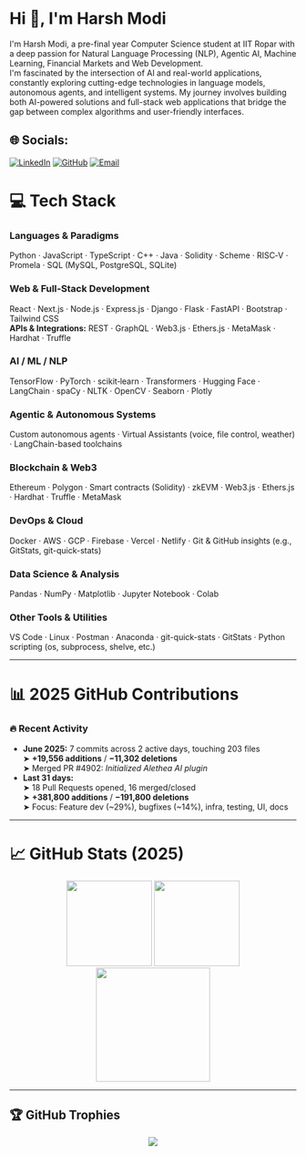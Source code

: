 # Hi 👋, I'm Harsh Modi

I'm Harsh Modi, a pre-final year Computer Science student at IIT Ropar with a deep passion for Natural Language Processing (NLP), Agentic AI, Machine Learning, Financial Markets and Web Development.  
I'm fascinated by the intersection of AI and real-world applications, constantly exploring cutting-edge technologies in language models, autonomous agents, and intelligent systems. My journey involves building both AI-powered solutions and full-stack web applications that bridge the gap between complex algorithms and user-friendly interfaces.

## 🌐 Socials:
[![LinkedIn](https://img.shields.io/badge/LinkedIn-%230077B5.svg?logo=linkedin&logoColor=white&style=for-the-badge)](https://www.linkedin.com/in/harsh-modi-a1bb26286/) 
[![GitHub](https://img.shields.io/badge/GitHub-%23121011.svg?logo=github&logoColor=white&style=for-the-badge)](https://github.com/HarshModi2005) 
[![Email](https://img.shields.io/badge/Email-D14836?logo=gmail&logoColor=white&style=for-the-badge)](mailto:harshkmodi2005@gmail.com)

# 💻 Tech Stack

### **Languages & Paradigms**  
Python · JavaScript · TypeScript · C++ · Java · Solidity · Scheme · RISC‑V · Promela · SQL (MySQL, PostgreSQL, SQLite)

### **Web & Full‑Stack Development**  
React · Next.js · Node.js · Express.js · Django · Flask · FastAPI · Bootstrap · Tailwind CSS  
**APIs & Integrations:** REST · GraphQL · Web3.js · Ethers.js · MetaMask · Hardhat · Truffle

### **AI / ML / NLP**  
TensorFlow · PyTorch · scikit‑learn · Transformers · Hugging Face · LangChain · spaCy · NLTK · OpenCV · Seaborn · Plotly

### **Agentic & Autonomous Systems**  
Custom autonomous agents · Virtual Assistants (voice, file control, weather) · LangChain-based toolchains

### **Blockchain & Web3**  
Ethereum · Polygon · Smart contracts (Solidity) · zkEVM · Web3.js · Ethers.js · Hardhat · Truffle · MetaMask

### **DevOps & Cloud**  
Docker · AWS · GCP · Firebase · Vercel · Netlify · Git & GitHub insights (e.g., GitStats, git-quick-stats)

### **Data Science & Analysis**  
Pandas · NumPy · Matplotlib · Jupyter Notebook · Colab

### **Other Tools & Utilities**  
VS Code · Linux · Postman · Anaconda · git-quick-stats · GitStats · Python scripting (os, subprocess, shelve, etc.)

---

# 📊 2025 GitHub Contributions

### 🔥 Recent Activity
- **June 2025:** 7 commits across 2 active days, touching 203 files  
  ➤ **+19,556 additions** / **−11,302 deletions**  
  ➤ Merged PR #4902: *Initialized Alethea AI plugin*
- **Last 31 days:**  
  ➤ 18 Pull Requests opened, 16 merged/closed  
  ➤ **+381,800 additions** / **−191,800 deletions**  
  ➤ Focus: Feature dev (~29%), bugfixes (~14%), infra, testing, UI, docs

---

# 📈 GitHub Stats (2025)

<p align="center">
  <img height="150" src="https://github-readme-stats.vercel.app/api?username=HarshModi2005&count_private=true&include_all_commits=true&theme=radical&show_icons=true&custom_title=GitHub%20Stats%20(2025)&from=2025-01-01&to=2025-12-31" />
  <img height="150" src="https://github-readme-stats.vercel.app/api/top-langs/?username=HarshModi2005&layout=compact&theme=radical&langs_count=10&hide=html,css&custom_title=Top%20Languages%20(2025)&from=2025-01-01&to=2025-12-31" />
  <br />
  <img height="200" src="https://github-readme-streak-stats.herokuapp.com/?user=HarshModi2005&theme=radical&hide_border=false&date_format=M%20j%5B%2C%20Y%5D&fire_from=2025-01-01&fire_to=2025-12-31&mode=weekly" />
</p>

---

## 🏆 GitHub Trophies

<p align="center">
  <img src="https://github-profile-trophy.vercel.app/?username=HarshModi2005&theme=radical&title=Commits,PullRequest,Repositories,Followers,MultiLanguage,Stars&column=6&count_private=true" /> 
</p>
